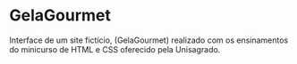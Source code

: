 # GelaGourmet
Interface de um site fictício, (GelaGourmet) realizado com os ensinamentos do minicurso de HTML e CSS oferecido pela Unisagrado.
